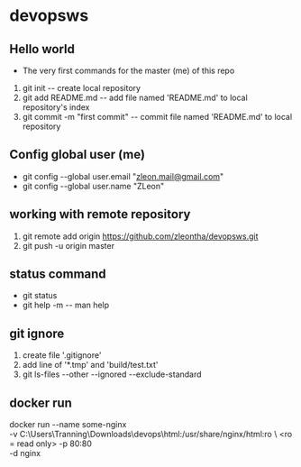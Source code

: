 # devopsws
## Hello world
* The very first commands for the master (me) of this repo
1. git init -- create local repository
1. git add README.md -- add file named 'README.md' to local repository's index
1. git commit -m "first commit" -- commit file named 'README.md' to local repository

## Config global user (me)
* git config --global user.email "zleon.mail@gmail.com"
* git config --global user.name "ZLeon"

## working with remote repository
1. git remote add origin https://github.com/zleontha/devopsws.git
1. git push -u origin master

## status command 
* git status
* git help -m -- man help

## git ignore
1. create file '.gitignore'
2. add line of '*.tmp' and 'build/test.txt'
3. git ls-files --other --ignored --exclude-standard <for checking if the ignored files are correct or not>

## docker run
docker run --name some-nginx \
-v C:\Users\Tranning\Downloads\devops\html:/usr/share/nginx/html:ro \ <ro = read only>
-p 80:80 \
-d nginx